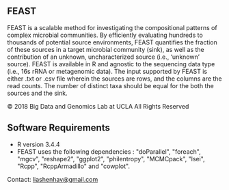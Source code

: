 FEAST
-----------------------

FEAST is a scalable method for investigating the compositional patterns  of complex microbial communities. By efficiently evaluating hundreds to thousands of potential source environments,  FEAST quantifies the fraction of these sources in a target microbial community (sink), as well as the contribution of an unknown, uncharacterized source (i.e., ‘unknown’ source). FEAST is available in R and agnostic to the sequencing data type (i.e., 16s rRNA or metagenomic data). The input supported by FEAST is either .txt or .csv file wherein the sources are rows, and the columns are the read counts. The number of distinct taxa should be equal for the both the sources and the sink.

© 2018 Big Data and Genomics Lab at UCLA All Rights Reserved


Software Requirements
-----------------------

- R version 3.4.4
- FEAST uses the following dependencies : "doParallel", "foreach", "mgcv", "reshape2", "ggplot2", "philentropy", "MCMCpack", "lsei", "Rcpp", "RcppArmadillo" and "cowplot".

Contact: liashenhav@gmail.com
